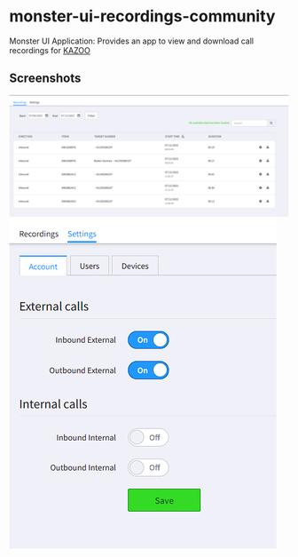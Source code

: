 # monster-ui-recordings-community
Monster UI Application: Provides an app to view and download call recordings for [KAZOO](https://www.2600hz.com/architecture)

## Screenshots
![recordings-list](metadata/screenshots/recordings1.PNG?raw=true)
![settings](metadata/screenshots/recordings2.PNG?raw=true)
